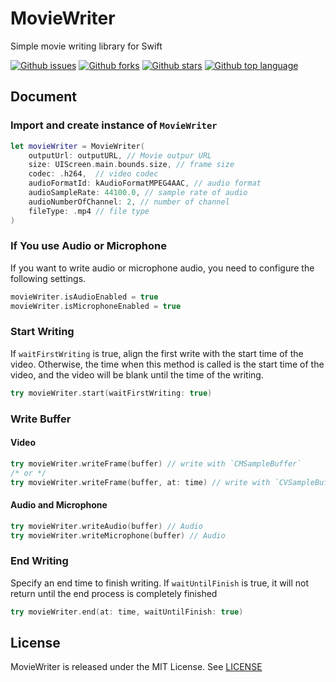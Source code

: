 # MovieWriter
Simple movie writing library for Swift

<!-- # Badges -->

[![Github issues](https://img.shields.io/github/issues/p-x9/MovieWriter)](https://github.com/p-x9/MovieWriter/issues)
[![Github forks](https://img.shields.io/github/forks/p-x9/MovieWriter)](https://github.com/p-x9/MovieWriter/network/members)
[![Github stars](https://img.shields.io/github/stars/p-x9/MovieWriter)](https://github.com/p-x9/MovieWriter/stargazers)
[![Github top language](https://img.shields.io/github/languages/top/p-x9/MovieWriter)](https://github.com/p-x9/MovieWriter/)

## Document
### Import and create instance of `MovieWriter`
```swift
let movieWriter = MovieWriter(
    outputUrl: outputURL, // Movie outpur URL
    size: UIScreen.main.bounds.size, // frame size
    codec: .h264,  // video codec
    audioFormatId: kAudioFormatMPEG4AAC, // audio format
    audioSampleRate: 44100.0, // sample rate of audio
    audioNumberOfChannel: 2, // number of channel
    fileType: .mp4 // file type
)
```

### If You use Audio or Microphone
If you want to write audio or microphone audio, you need to configure the following settings.
```swift
movieWriter.isAudioEnabled = true
movieWriter.isMicrophoneEnabled = true
```

### Start Writing
If `waitFirstWriting` is true, align the first write with the start time of the video.
Otherwise, the time when this method is called is the start time of the video, and the video will be blank until the time of the writing.
```swift
try movieWriter.start(waitFirstWriting: true)
```

### Write Buffer
#### Video
```swift
try movieWriter.writeFrame(buffer) // write with `CMSampleBuffer`
/* or */
try movieWriter.writeFrame(buffer, at: time) // write with `CVSampleBuffer`
```
#### Audio and Microphone
```swift
try movieWriter.writeAudio(buffer) // Audio
try movieWriter.writeMicrophone(buffer) // Audio
```

### End Writing
Specify an end time to finish writing.
If `waitUntilFinish` is true, it will not return until the end process is completely finished
```swift
try movieWriter.end(at: time, waitUntilFinish: true)
```


## License

MovieWriter is released under the MIT License. See [LICENSE](./LICENSE)
